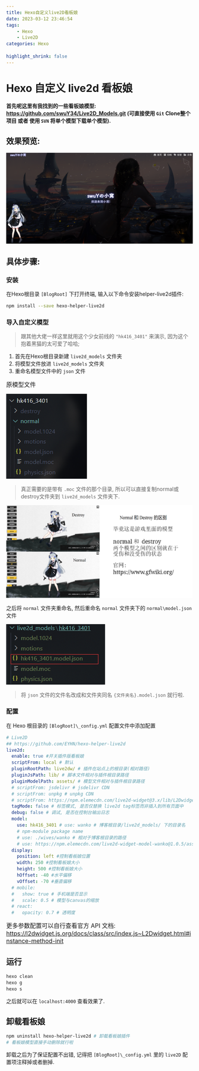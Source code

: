 ```yaml
---
title: Hexo自定义live2D看板娘
date: 2023-03-12 23:46:54
tags:
    - Hexo
    - Live2D
categories: Hexo

highlight_shrink: false
---
```


# Hexo 自定义 live2d 看板娘 

**首先呢这里有我找到的一些看板娘模型: https://github.com/swuY34/Live2D_Models.git (可直接使用 `Git` Clone整个项目 或者 使用 `SVN` 将单个模型下载单个模型).**

## 效果预览:

<center><img src="Hexo自定义live2D看板娘/效果预览.png" style="zoom:50%;" /></center>

## 具体步骤:

### 安装

在Hexo根目录 `[BlogRoot]` 下打开终端, 输入以下命令安装helper-live2d插件:

```bash
npm install --save hexo-helper-live2d
```

### 导入自定义模型

> 跟其他大佬一样这里就用这个少女前线的 `"hk416_3401"` 来演示, 因为这个抱着黑猫的太可爱了哈哈;

1. 首先在Hexo根目录新建 `live2d_models` 文件夹
2. 将模型文件放进 `live2d_models` 文件夹
3. 重命名模型文件中的 `json` 文件

<font size=3>原模型文件</font>

![](Hexo自定义live2D看板娘/原模型文件.png)

> 真正需要的是带有 `.moc` 文件的那个目录, 所以可以直接复制normal或destroy文件夹到 `live2d_models` 文件夹下.

![](Hexo自定义live2D看板娘/Normal和Destroy模型的区别.png)

之后将 `normal` 文件夹重命名, 然后重命名 `normal` 文件夹下的 `normal\model.json` 文件

![](Hexo自定义live2D看板娘/修改json文件.png)

> 将 `json` 文件的文件名改成和文件夹同名 `{文件夹名}.model.json` 就行啦.

### 配置

在 Hexo 根目录的 `[BlogRoot]\_config.yml` 配置文件中添加配置

```yaml
# Live2D
## https://github.com/EYHN/hexo-helper-live2d
live2d:
  enable: true #开关插件版看板娘
  scriptFrom: local # 默认
  pluginRootPath: live2dw/ # 插件在站点上的根目录(相对路径)
  pluginJsPath: lib/ # 脚本文件相对与插件根目录路径
  pluginModelPath: assets/ # 模型文件相对与插件根目录路径
  # scriptFrom: jsdelivr # jsdelivr CDN
  # scriptFrom: unpkg # unpkg CDN
  # scriptFrom: https://npm.elemecdn.com/live2d-widget@3.x/lib/L2Dwidget.min.js # 你的自定义 url
  tagMode: false # 标签模式, 是否仅替换 live2d tag标签而非插入到所有页面中
  debug: false # 调试, 是否在控制台输出日志
  model:
    use: hk416_3401 # use: wanko # 博客根目录/live2d_models/ 下的目录名
    # npm-module package name
    # use: ./wives/wanko # 相对于博客根目录的路径
    # use: https://npm.elemecdn.com/live2d-widget-model-wanko@1.0.5/assets/wanko.model.json # 你的自定义 url
  display:
    position: left #控制看板娘位置
    width: 250 #控制看板娘大小
    height: 500 #控制看板娘大小
    hOffset: -40 #水平偏移
    vOffset: -70 #垂直偏移
  # mobile:
  #   show: true # 手机端是否显示
  #   scale: 0.5 # 模型与canvas的缩放
  # react:
  #   opacity: 0.7 # 透明度
```

<font size=3>更多参数配置可以自行查看官方 API 文档: https://l2dwidget.js.org/docs/class/src/index.js~L2Dwidget.html#instance-method-init</font>

## 运行

```bash
hexo clean
hexo g
hexo s
```

之后就可以在 `localhost:4000` 查看效果了.

## 卸载看板娘

```bash
npm uninstall hexo-helper-live2d # 卸载看板娘插件
# 看板娘模型直接手动删除就行啦
```

卸载之后为了保证配置不出错, 记得把 `[BlogRoot]\_config.yml` 里的 `live2D` 配置项注释掉或者删掉.
